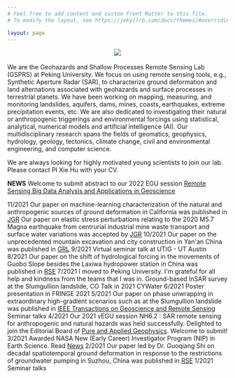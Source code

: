 ```yaml
---
# Feel free to add content and custom Front Matter to this file.
# To modify the layout, see https://jekyllrb.com/docs/themes/#overriding-theme-defaults

layout: page
---
```


<div align=center>
<a><img src="{{site.url}}/imgs/research_images/slumgullion_sar_2018_modified.jpg"></a>
</div>
<br>
We are the Geohazards and Shallow Processes Remote Sensing Lab (GSPRS) at Peking University. We focus on using remote sensing tools, e.g., Synthetic Aperture Radar (SAR), to characterize ground deformation and land alternations associated with geohazards and surface processes in terrestrial planets. We have been working on mapping, measuring, and monitoring landslides, aquifers, dams, mines, coasts, earthquakes, extreme precipitation events, etc. We are also dedicated to investigating their natural or anthropogenic triggerings and environmental forcings using statistical, analytical, numerical models and artificial intelligence (AI). Our multidisciplinary research spans the fields of geomatics, geophysics, hydrology, geology, tectonics, climate change, civil and environmental engineering, and computer science.

We are always looking for highly motivated young scientists to join our lab. Please contact PI Xie Hu with your CV.

**NEWS**
Welcome to submit abstract to our 2022 EGU session <a href="https://meetingorganizer.copernicus.org/EGU22/session/43347" target="_blank">Remote Sensing Big Data Analysis and Applications in Geoscience</a>

11/2021   Our paper on machine-learning characterization of the natural and anthropogenic sources of ground deformation in California was published in <a href="https://doi.org/10.1029/2021JB022373" target="_blank">JGR</a>
          Our paper on elastic stress perturbations relating to the 2020 M5.7 Magna earthquake from centrurial industrial mine waste transport and surface water variations was accepted by <a href="https://meetingorganizer.copernicus.org/EGU22/session/43347" target="_blank">JGR</a>
10/2021   Our paper on the unprecedented mountain excavation and city construction in Yan'an China was published in <a href="https://doi.org/10.1029/2021GL095230" target="_blank">GRL</a>
9/2021    Virtual seminar talk at UTIG - UT Austin
8/2021    Our paper on the shift of hydrological forcing in the movements of Guobo Slope besides the Laxiwa hydropower station in China was published in <a href="https://doi.org/10.1016/j.rse.2021.112664" target="_blank">RSE</a>
7/2021    I moved to Peking University. I'm grateful for all help and kindness from the teams that I was in.
          Ground-based InSAR survey at the Slumgullion landslide, CO
					Talk in 2021 CYWater
6/2021    Poster presentation in FRINGE 2021
5/2021    Our paper on phase unwrapping in extraordinary high-gradient scenarios such as at the Slumgullion landslide was published in <a href="https://doi.org/10.1109/TGRS.2021.3081039" target="_blank">IEEE Transactions on Geoscience and Remote Sensing</a>
          Seminar talks
4/2021    Our 2021 vEGU session NH6.2 : SAR remote sensing for anthropogenic and natural hazards was held successfully.
					Delighted to join the Editorial Board of <a href="https://www.springer.com/journal/24" target="_blank">Pure and Applied Geophysics</a>. Welcome to submit!
3/2021    Awarded NASA New (Early Career) Investigator Program (NIP) in Earth Science. Read <a href="https://www.egr.uh.edu/news/202103/hu-earns-nasa-funding-award" target="_blank">News</a>
2/2021    Our paper led by Dr. Guoqiang Shi on decadal spatiotemporal ground deformation in response to the restrictions of groundwater pumping in Suzhou, China was published in <a href="https://doi.org/10.1016/j.rse.2021.112327" target="_blank">RSE</a>
1/2021    Seminar talks

<br>
<br>
<br>
<br>
